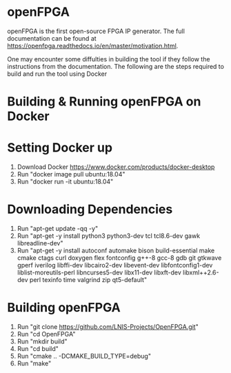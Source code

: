 # openFPGA
 openFPGA is the first open-source FPGA IP generator. The full documentation can be found at https://openfpga.readthedocs.io/en/master/motivation.html.
 
 One may encounter some diffulties in building the tool if they follow the instructions from the documentation.
 The following are the steps required to build and run the tool using Docker

# Building & Running openFPGA on Docker

# Setting Docker up
1. Download Docker https://www.docker.com/products/docker-desktop
2. Run "docker image pull ubuntu:18.04"
3. Run "docker run -it ubuntu:18.04"

# Downloading Dependencies
1. Run "apt-get update -qq -y"
2. Run "apt-get -y install python3 python3-dev tcl tcl8.6-dev gawk libreadline-dev"
3. Run "apt-get -y install autoconf automake bison build-essential make cmake ctags curl doxygen flex fontconfig g++-8 gcc-8 gdb git gtkwave gperf iverilog libffi-dev libcairo2-dev libevent-dev libfontconfig1-dev liblist-moreutils-perl libncurses5-dev libx11-dev libxft-dev libxml++2.6-dev perl texinfo time valgrind zip qt5-default"

# Building openFPGA

1. Run "git clone https://github.com/LNIS-Projects/OpenFPGA.git"
2. Run "cd OpenFPGA"
3. Run "mkdir build"
4. Run "cd build"
5. Run "cmake ..  -DCMAKE_BUILD_TYPE=debug" 
6. Run "make"
